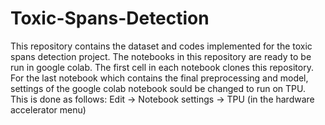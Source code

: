 # Toxic-Spans-Detection
This repository contains the dataset and codes implemented for the toxic spans detection project.
The notebooks in this repository are ready to be run in google colab. 
The first cell in each notebook clones this repository. 
For the last notebook which contains the final preprocessing and model, settings of the google colab notebook sould be changed to run on TPU.
This is done as follows: Edit -> Notebook settings -> TPU (in the hardware accelerator menu)  

